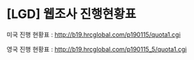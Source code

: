 # [LGD] 웹조사 진행현황표

미국
진행 현황표 : http://b19.hrcglobal.com/p190115/quota1.cgi

영국
진행 현황표 : http://b19.hrcglobal.com/p190115_5/quota1.cgi
